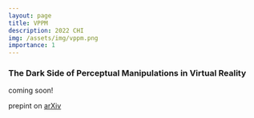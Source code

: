 ```yaml
---
layout: page
title: VPPM
description: 2022 CHI
img: /assets/img/vppm.png
importance: 1
---
```

<h3><b>The Dark Side of Perceptual Manipulations in Virtual Reality</b></h3>

coming soon!

prepint on [arXiv](https://arxiv.org/abs/2202.13200)